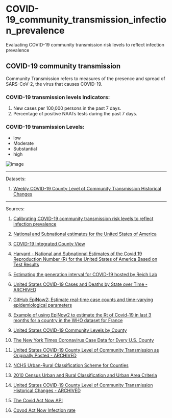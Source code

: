 # COVID-19_community_transmission_infection_prevalence
Evaluating COVID-19 community transmission risk levels to reflect infection prevalence

## COVID-19 community transmission  
Community Transmission refers to measures of the presence and spread of SARS-CoV-2, the virus that causes COVID-19.

### COVID-19 transmission levels Indicators:    
1. New cases per 100,000 persons in the past 7 days.   
2. Percentage of positive NAATs tests during the past 7 days.  

### COVID-19 transmission Levels:
* low 
* Moderate
* Substantial
* high
 
![image](https://user-images.githubusercontent.com/78888004/218536226-b49eaba1-725b-49b3-b2d4-79bd51cde013.png)

-----------------------

Datasets:  
1. [Weekly COVID-19 County Level of Community Transmission Historical Changes](https://data.cdc.gov/Public-Health-Surveillance/Weekly-COVID-19-County-Level-of-Community-Transmis/jgk8-6dpn)
-----------------------

Sources:  

1. [Calibrating COVID-19 community transmission risk levels to reflect infection prevalence](https://www.sciencedirect.com/science/article/pii/S175543652200086X)  

2. [National and Subnational estimates for the United States of America](https://epiforecasts.io/covid/posts/national/united-states/)

3. [COVID-19 Integrated County View](https://covid.cdc.gov/covid-data-tracker/#county-view?list_select_state=all_states&list_select_county=all_counties&data-type=Risk)

4. [Harvard - National and Subnational Estimates of the Covid 19 Reproduction Number (R) for the United States of America Based on Test Results](https://dataverse.harvard.edu/dataset.xhtml?persistentId=doi:10.7910/DVN/BZ7FPH)
5. [Estimating the generation interval for COVID-19 hosted by Reich Lab](https://github.com/epiforecasts/covid-us-forecasts/blob/master/models/rt/data/summary/2022-06-27/rt.csv)
6. [United States COVID-19 Cases and Deaths by State over Time - ARCHIVED](https://data.cdc.gov/Case-Surveillance/United-States-COVID-19-Cases-and-Deaths-by-State-o/9mfq-cb36)
7. [GitHub EpiNow2: Estimate real-time case counts and time-varying epidemiological parameters](https://github.com/epiforecasts/EpiNow2)
8. [Example of using EpiNow2 to estimate the Rt of Covid-19 in last 3 months for a country in the WHO dataset for France](https://gist.github.com/seabbs/163d0f195892cde685c70473e1f5e867)
9. [United States COVID-19 Community Levels by County](https://data.cdc.gov/Public-Health-Surveillance/United-States-COVID-19-Community-Levels-by-County/3nnm-4jni)
10. [The New York Times Coronavirus Case Data for Every U.S. County](https://raw.githubusercontent.com/nytimes/covid-19-data/master/us-counties-2022.csv)
11. [United States COVID-19 County Level of Community Transmission as Originally Posted - ARCHIVED](https://data.cdc.gov/Public-Health-Surveillance/United-States-COVID-19-County-Level-of-Community-T/8396-v7yb)
12. [NCHS Urban-Rural Classification Scheme for Counties](https://www.cdc.gov/nchs/data_access/urban_rural.htm)
13. [2010 Census Urban and Rural Classification and Urban Area Criteria](https://www.census.gov/programs-surveys/geography/guidance/geo-areas/urban-rural/2010-urban-rural.html)
14. [United States COVID-19 County Level of Community Transmission Historical Changes - ARCHIVED](https://data.cdc.gov/Public-Health-Surveillance/United-States-COVID-19-County-Level-of-Community-T/nra9-vzzn)
15. [The Covid Act Now API](https://covidactnow.org/data-api)
16. [Covod Act Now Infection rate](https://covidactnow.org/covid-community-level-metrics#infection-rate)
